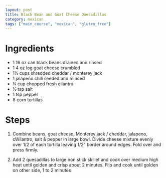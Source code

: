 ```yaml
---
layout: post
title: Black Bean and Goat Cheese Quesadillas
category: mexican
tags: ["main_course", "mexican", "gluten_free"]
---
```

# Ingredients
* 1	16 oz can black beans drained and rinsed
* 1	4 oz log goat cheese crumbled
* 1½	cups shredded cheddar / monterey jack
* 1	jalapeno chili seeded and minced
* ¼	cup chopped fresh cilantro
* ½	tsp salt
* 1	tsp pepper
* 8	corn tortillas

# Steps

1.  Combine beans, goat cheese, Monterey jack / cheddar, jalapeno, cWilantro, salt & pepper in large bowl.  Divide cheese mixture evenly over 1/2 of each tortilla leaving 1/2" border around edges.  Fold over and press firmly.

2.  Add 2 quesadillas to large non stick skillet and cook over medium high heat until golden and crisp about 2 minutes.  Flip and cook until golden on other side, 1 to 2 minutes
